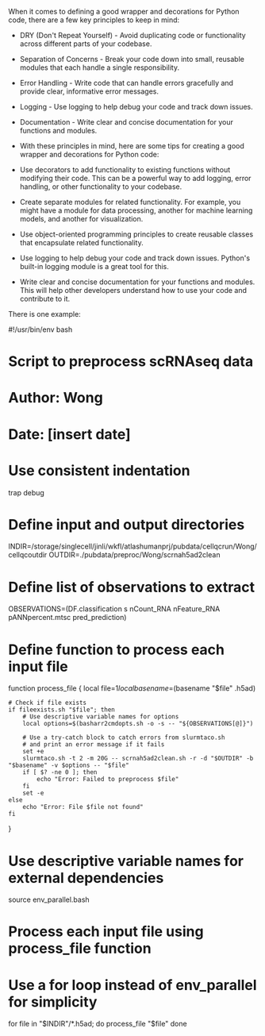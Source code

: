 When it comes to defining a good wrapper and decorations for Python code, there are a few key principles to keep in mind:

* DRY (Don't Repeat Yourself) - Avoid duplicating code or functionality across different parts of your codebase.

* Separation of Concerns - Break your code down into small, reusable modules that each handle a single responsibility.

* Error Handling - Write code that can handle errors gracefully and provide clear, informative error messages.

* Logging - Use logging to help debug your code and track down issues.

* Documentation - Write clear and concise documentation for your functions and modules.

* With these principles in mind, here are some tips for creating a good wrapper and decorations for Python code:

* Use decorators to add functionality to existing functions without modifying their code. This can be a powerful way to add logging, error handling, or other functionality to your codebase.

* Create separate modules for related functionality. For example, you might have a module for data processing, another for machine learning models, and another for visualization.

* Use object-oriented programming principles to create reusable classes that encapsulate related functionality.

* Use logging to help debug your code and track down issues. Python's built-in logging module is a great tool for this.

* Write clear and concise documentation for your functions and modules. This will help other developers understand how to use your code and contribute to it.


There is one example:

#!/usr/bin/env bash

# Script to preprocess scRNAseq data
# Author: Wong
# Date: [insert date]

# Use consistent indentation
trap debug

# Define input and output directories
INDIR=/storage/singlecell/jinli/wkfl/atlashumanprj/pubdata/cellqcrun/Wong/cellqcoutdir
OUTDIR=./pubdata/preproc/Wong/scrnah5ad2clean

# Define list of observations to extract
OBSERVATIONS=(DF.classification s nCount_RNA nFeature_RNA pANNpercent.mtsc pred_prediction)

# Define function to process each input file
function process_file {
    local file=$1
    local basename=$(basename "$file" .h5ad)

    # Check if file exists
    if fileexists.sh "$file"; then
        # Use descriptive variable names for options
        local options=$(basharr2cmdopts.sh -o -s -- "${OBSERVATIONS[@]}")

        # Use a try-catch block to catch errors from slurmtaco.sh
        # and print an error message if it fails
        set +e
        slurmtaco.sh -t 2 -m 20G -- scrnah5ad2clean.sh -r -d "$OUTDIR" -b "$basename" -v $options -- "$file"
        if [ $? -ne 0 ]; then
            echo "Error: Failed to preprocess $file"
        fi
        set -e
    else
        echo "Error: File $file not found"
    fi
}

# Use descriptive variable names for external dependencies
source env_parallel.bash

# Process each input file using process_file function
# Use a for loop instead of env_parallel for simplicity
for file in "$INDIR"/*.h5ad; do
    process_file "$file"
done
